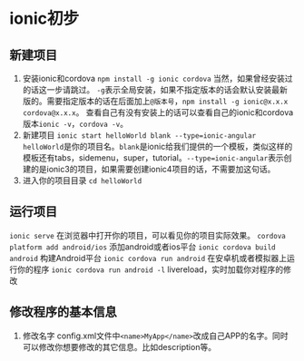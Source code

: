 # ionic初步
## 新建项目
1. 安装ionic和cordova `npm install -g ionic cordova`
当然，如果曾经安装过的话这一步请跳过。
`-g`表示全局安装，如果不指定版本的话会默认安装最新版的。需要指定版本的话在后面加上`@版本号`，`npm install -g ionic@x.x.x cordova@x.x.x`。
查看自己有没有安装上的话可以查看自己的ionic和cordova版本`ionic -v`，`cordova -v`。
2. 新建项目 `ionic start helloWorld blank --type=ionic-angular`
`helloWorld`是你的项目名。`blank`是ionic给我们提供的一个模板，类似这样的模板还有tabs，sidemenu，super，tutorial。`--type=ionic-angular`表示创建的是ionic3的项目，如果需要创建ionic4项目的话，不需要加这句话。
3. 进入你的项目目录 `cd helloWorld`
## 运行项目
`ionic serve` 在浏览器中打开你的项目，可以看见你的项目实际效果。
`cordova platform add android/ios` 添加android或者ios平台
`ionic cordova build android` 构建Android平台
`ionic cordova run android` 在安卓机或者模拟器上运行你的程序
`ionic cordova run android -l` livereload，实时加载你对程序的修改
## 修改程序的基本信息
1. 修改名字
config.xml文件中`<name>MyApp</name>`改成自己APP的名字。同时可以修改你想要修改的其它信息。比如description等。
